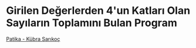 # Girilen Değerlerden 4'un Katları Olan Sayıların Toplamını Bulan Program
[Patika - Kübra Sarıkoç](https://app.patika.dev/kubrasarikoc)

